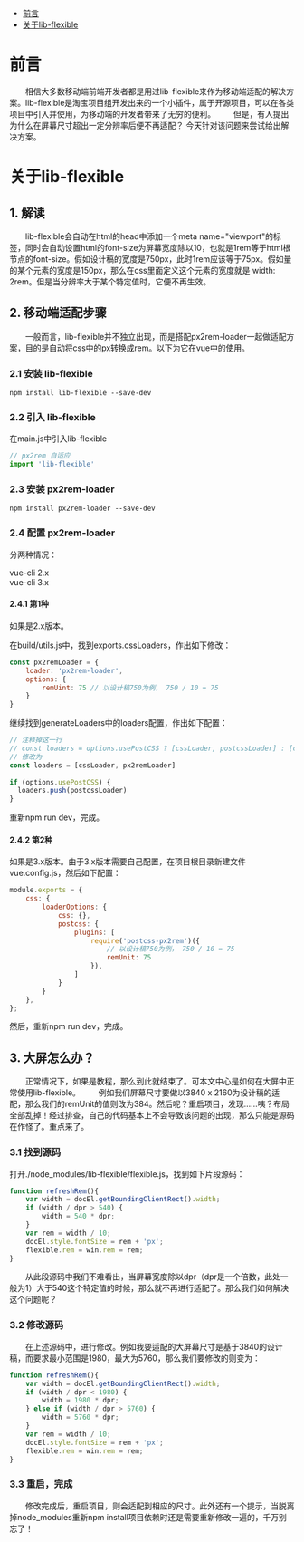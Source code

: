 - [前言](#%e5%89%8d%e8%a8%80)
- [关于lib-flexible](#%e5%85%b3%e4%ba%8elib-flexible)
# 前言
  相信大多数移动端前端开发者都是用过lib-flexible来作为移动端适配的解决方案。lib-flexible是淘宝项目组开发出来的一个小插件，属于开源项目，可以在各类项目中引入并使用，为移动端的开发者带来了无穷的便利。
  但是，有人提出为什么在屏幕尺寸超出一定分辨率后便不再适配？ 今天针对该问题来尝试给出解决方案。

# 关于lib-flexible
## 1. 解读
  lib-flexible会自动在html的head中添加一个meta name="viewport"的标签，同时会自动设置html的font-size为屏幕宽度除以10，也就是1rem等于html根节点的font-size。假如设计稿的宽度是750px，此时1rem应该等于75px。假如量的某个元素的宽度是150px，那么在css里面定义这个元素的宽度就是 width: 2rem。但是当分辨率大于某个特定值时，它便不再生效。

## 2. 移动端适配步骤
  一般而言，lib-flexible并不独立出现，而是搭配px2rem-loader一起做适配方案，目的是自动将css中的px转换成rem。以下为它在vue中的使用。

### 2.1 安装 lib-flexible
`npm install lib-flexible --save-dev`
### 2.2 引入 lib-flexible
在main.js中引入lib-flexible
```js
// px2rem 自适应
import 'lib-flexible'
```
### 2.3 安装 px2rem-loader
`npm install px2rem-loader --save-dev`
### 2.4 配置 px2rem-loader
分两种情况：

vue-cli 2.x  
vue-cli 3.x
#### 2.4.1 第1种
如果是2.x版本。

在build/utils.js中，找到exports.cssLoaders，作出如下修改：
```js
const px2remLoader = {
    loader: 'px2rem-loader',
    options: {
        remUint: 75 // 以设计稿750为例， 750 / 10 = 75
    }
}
```
继续找到generateLoaders中的loaders配置，作出如下配置：
```js
// 注释掉这一行
// const loaders = options.usePostCSS ? [cssLoader, postcssLoader] : [cssLoader]
// 修改为
const loaders = [cssLoader, px2remLoader]
 
if (options.usePostCSS) {
  loaders.push(postcssLoader)
}
```
重新npm run dev，完成。
#### 2.4.2 第2种
如果是3.x版本。由于3.x版本需要自己配置，在项目根目录新建文件vue.config.js，然后如下配置：
```js
module.exports = {
    css: {
        loaderOptions: {
            css: {},
            postcss: {
                plugins: [
                    require('postcss-px2rem')({
                        // 以设计稿750为例， 750 / 10 = 75
                        remUnit: 75
                    }),
                ]
            }
        }
    },
};
```
然后，重新npm run dev，完成。

## 3. 大屏怎么办？
  正常情况下，如果是教程，那么到此就结束了。可本文中心是如何在大屏中正常使用lib-flexible。
  例如我们屏幕尺寸要做以3840 x 2160为设计稿的适配，那么我们的remUnit的值则改为384。然后呢？重启项目，发现……咦？布局全部乱掉！经过排查，自己的代码基本上不会导致该问题的出现，那么只能是源码在作怪了。重点来了。

### 3.1 找到源码
打开./node_modules/lib-flexible/flexible.js，找到如下片段源码：
```js
function refreshRem(){
    var width = docEl.getBoundingClientRect().width;
    if (width / dpr > 540) {
        width = 540 * dpr;
    }
    var rem = width / 10;
    docEl.style.fontSize = rem + 'px';
    flexible.rem = win.rem = rem;
}
```
  从此段源码中我们不难看出，当屏幕宽度除以dpr（dpr是一个倍数，此处一般为1）大于540这个特定值的时候，那么就不再进行适配了。那么我们如何解决这个问题呢？

### 3.2 修改源码
  在上述源码中，进行修改。例如我要适配的大屏幕尺寸是基于3840的设计稿，而要求最小范围是1980，最大为5760，那么我们要修改的则变为：
```js
function refreshRem(){
    var width = docEl.getBoundingClientRect().width;
    if (width / dpr < 1980) {
        width = 1980 * dpr;
    } else if (width / dpr > 5760) {
        width = 5760 * dpr;
    }
    var rem = width / 10;
    docEl.style.fontSize = rem + 'px';
    flexible.rem = win.rem = rem;
}
```
### 3.3 重启，完成
  修改完成后，重启项目，则会适配到相应的尺寸。此外还有一个提示，当脱离掉node_modules重新npm install项目依赖时还是需要重新修改一遍的，千万别忘了！
